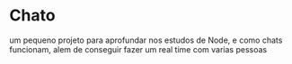 # Chato
um pequeno projeto para aprofundar nos estudos de Node, e como chats funcionam, alem de conseguir fazer um real time com varias pessoas
